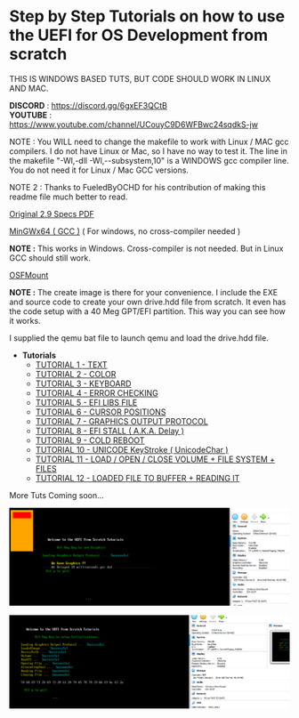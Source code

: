 # Step by Step Tutorials on how to use the UEFI for OS Development from scratch

THIS IS WINDOWS BASED TUTS, BUT CODE SHOULD WORK IN LINUX AND MAC.  

**DISCORD** : https://discord.gg/6gxEF3QCtB  
**YOUTUBE** : https://www.youtube.com/channel/UCouyC9D6WFBwc24sqdkS-jw  

NOTE : You WILL need to change the makefile to work with Linux / MAC gcc compilers. I do not have Linux or Mac, so I have no way to test it. The line in the makefile "-Wl,-dll -Wl,--subsystem,10" is a WINDOWS gcc compiler line. You do not need it for Linux / Mac GCC versions.  

NOTE 2 : Thanks to FueledByOCHD for his contribution of making this readme file much better to read.  


[Original 2.9 Specs PDF](https://uefi.org/specifications )  


[MinGWx64 ( GCC )](https://nuwen.net/mingw.html) ( For windows, no cross-compiler needed )  

**NOTE :** This works in Windows. Cross-compiler is not needed. But in Linux GCC should still work.  

[OSFMount](https://www.osforensics.com/tools/mount-disk-images.html)
 

**NOTE :** The create image is there for your convenience. I include the EXE and source code to create your own drive.hdd file from scratch. It even has the code setup with a 40 Meg GPT/EFI partition. This way you can see how it works.  

I supplied the qemu bat file to launch qemu and load the drive.hdd file.

- **Tutorials**
    - [TUTORIAL	 1 - TEXT](https://github.com/ThatOSDev/UEFI-Tuts/tree/master/src/tutorial%201)  
    - [TUTORIAL  2 - COLOR](https://github.com/ThatOSDev/UEFI-Tuts/tree/master/src/tutorial%202)  
    - [TUTORIAL  3 - KEYBOARD](https://github.com/ThatOSDev/UEFI-Tuts/tree/master/src/tutorial%203)  
    - [TUTORIAL  4 - ERROR CHECKING](https://github.com/ThatOSDev/UEFI-Tuts/tree/master/src/tutorial%204)  
    - [TUTORIAL  5 - EFI LIBS FILE](https://github.com/ThatOSDev/UEFI-Tuts/tree/master/src/tutorial%205) 
    - [TUTORIAL  6 - CURSOR POSITIONS](https://github.com/ThatOSDev/UEFI-Tuts/tree/master/src/tutorial%206) 
    - [TUTORIAL  7 - GRAPHICS OUTPUT PROTOCOL](https://github.com/ThatOSDev/UEFI-Tuts/tree/master/src/tutorial%207)
    - [TUTORIAL  8 - EFI STALL ( A.K.A. Delay )](https://github.com/ThatOSDev/UEFI-Tuts/tree/master/src/tutorial%208)    
    - [TUTORIAL  9 - COLD REBOOT](https://github.com/ThatOSDev/UEFI-Tuts/tree/master/src/tutorial%209)  
    - [TUTORIAL 10 - UNICODE KeyStroke ( UnicodeChar )](https://github.com/ThatOSDev/UEFI-Tuts/tree/master/src/tutorial%2010)
    - [TUTORIAL 11 - LOAD / OPEN / CLOSE VOLUME + FILE SYSTEM + FILES](https://github.com/ThatOSDev/UEFI-Tuts/tree/master/src/tutorial%2011)  
    - [TUTORIAL 12 - LOADED FILE TO BUFFER + READING IT](https://github.com/ThatOSDev/UEFI-Tuts/tree/master/src/tutorial%2012)

More Tuts Coming soon...  


![Current Progress](progress.png)  

![Current Progress](progress2.png)  


